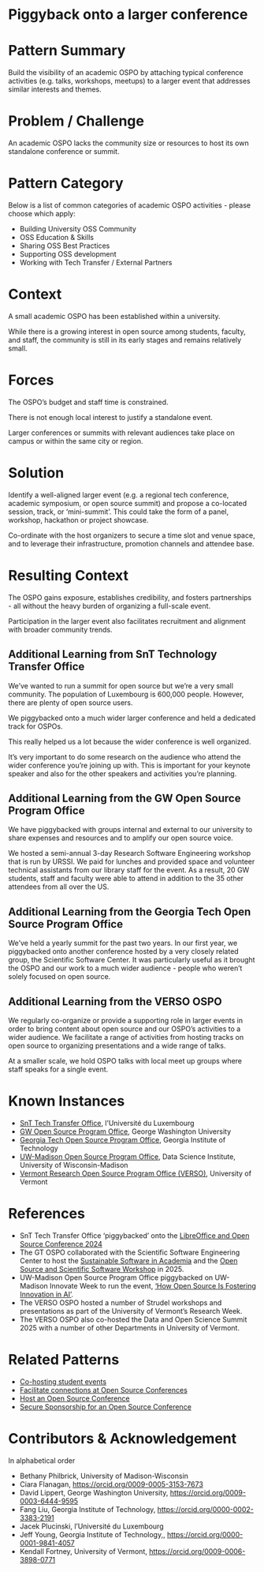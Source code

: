 # Piggyback onto a larger conference

# Pattern Summary

Build the visibility of an academic OSPO by attaching typical conference activities (e.g. talks, workshops, meetups) to a larger event that addresses similar interests and themes.

# Problem / Challenge

An academic OSPO lacks the community size or resources to host its own standalone conference or summit.

# Pattern Category

Below is a list of common categories of academic OSPO activities \- please choose which apply:

- Building University OSS Community
- OSS Education & Skills  
- Sharing OSS Best Practices  
- Supporting OSS development  
- Working with Tech Transfer / External Partners  

# Context

A small academic OSPO has been established within a university. 

While there is a growing interest in open source among students, faculty, and staff, the community is still in its early stages and remains relatively small.

# Forces

The OSPO’s budget and staff time is constrained.

There is not enough local interest to justify a standalone event.

Larger conferences or summits with relevant audiences take place on campus or within the same city or region. 

# Solution
Identify a well-aligned larger event (e.g. a regional tech conference, academic symposium, or open source summit) and propose a co-located session, track, or ‘mini-summit’. This could take the form of a panel, workshop, hackathon or project showcase.

Co-ordinate with the host organizers to secure a time slot and venue space, and to leverage their infrastructure, promotion channels and attendee base. 

# Resulting Context
The OSPO gains exposure, establishes credibility, and fosters partnerships - all without the heavy burden of organizing a full-scale event. 

Participation in the larger event also facilitates recruitment and alignment with broader community trends. 

## Additional Learning from SnT Technology Transfer Office
We’ve wanted to run a summit for open source but we’re a very small community. The population of Luxembourg is 600,000 people. However, there are plenty of open source users. 

We piggybacked onto a much wider larger conference and held a dedicated track for OSPOs. 

This really helped us a lot because the wider conference is well organized. 

It’s very important to do some research on the audience who attend the wider conference you’re joining up with. This is important for your keynote speaker and also for the other speakers and activities you’re planning.

## Additional Learning from the GW Open Source Program Office
We have piggybacked with groups internal and external to our university to share expenses and resources and to amplify our open source voice.

We hosted a semi-annual 3-day Research Software Engineering workshop that is run by URSSI.  We paid for lunches and provided space and volunteer technical assistants from our library staff for the event.  As a result, 20 GW students, staff and faculty were able to attend in addition to the 35 other attendees from all over the US.

## Additional Learning from the Georgia Tech Open Source Program Office
We’ve held a yearly summit for the past two years. In our first year, we piggybacked onto another conference hosted by a very closely related group, the Scientific Software Center. It was particularly useful as it brought the OSPO and our work to a much wider audience - people who weren’t solely focused on open source.

## Additional Learning from the VERSO OSPO
We regularly co-organize or provide a supporting role in larger events in order to bring content about open source and our OSPO’s activities to a wider audience. We facilitate a range of activities from hosting tracks on open source to organizing presentations and a wide range of talks. 

At a smaller scale, we hold OSPO talks with local meet up groups where staff speaks for a single event. 

# Known Instances
* [SnT Tech Transfer Office](https://www.uni.lu/snt-en/), l’Université du Luxembourg
* [GW Open Source Program Office](https://ospo.gwu.edu/), George Washington University
* [Georgia Tech Open Source Program Office](https://ospo.cc.gatech.edu/), Georgia Institute of Technology
* [UW-Madison Open Source Program Office](https://ospo.wisc.edu/), Data Science Institute, University of Wisconsin-Madison
* [Vermont Research Open Source Program Office (VERSO)](https://verso.w3.uvm.edu/), University of Vermont

# References
* SnT Tech Transfer Office ‘piggybacked’ onto the [LibreOffice and Open Source Conference 2024](https://www.uni.lu/snt-en/events/open-source-conference-2024/)
* The GT OSPO collaborated with the Scientific Software Engineering Center to host the [Sustainable Software in Academia](https://ssecenter.cc.gatech.edu/georgia-tech-scientific-software-2024-workshop/) and the [Open Source and Scientific Software Workshop](https://ospo.cc.gatech.edu/ospo-sse-workshop-2025/) in 2025.
* UW-Madison Open Source Program Office piggybacked on UW-Madison Innovate Week to run the event, [‘How Open Source Is Fostering Innovation in AI’](https://ospo.wisc.edu/blog/2024/AI/).
* The VERSO OSPO hosted a number of Strudel workshops and presentations as part of the University of Vermont’s Research Week. 
* The VERSO OSPO also co-hosted the Data and Open Science Summit 2025 with a number of other Departments in University of Vermont.

# Related Patterns
* [Co-hosting student events](https://github.com/CURIOSSorg/curioss-patterns/blob/main/cohosting-student-events.md)
* [Facilitate connections at Open Source Conferences](https://github.com/CURIOSSorg/curioss-patterns/blob/main/facilitate-connections-at-open-source-conferences.md)
* [Host an Open Source Conference](https://github.com/CURIOSSorg/curioss-patterns/blob/main/host-an-open-source-conference.md)
* [Secure Sponsorship for an Open Source Conference](https://github.com/CURIOSSorg/curioss-patterns/blob/main/secure-sponsorship-for-an-open-source-conference.md)

# Contributors & Acknowledgement
In alphabetical order

* Bethany Philbrick, University of Madison-Wisconsin
* Ciara Flanagan, https://orcid.org/0009-0005-3153-7673
* David Lippert, George Washington University, https://orcid.org/0009-0003-6444-9595
* Fang Liu, Georgia Institute of Technology, https://orcid.org/0000-0002-3383-2191 
* Jacek Plucinski, l’Université du Luxembourg
* Jeff Young, Georgia Institute of Technology,, https://orcid.org/0000-0001-9841-4057
* Kendall Fortney, University of Vermont, https://orcid.org/0009-0006-3898-0771

